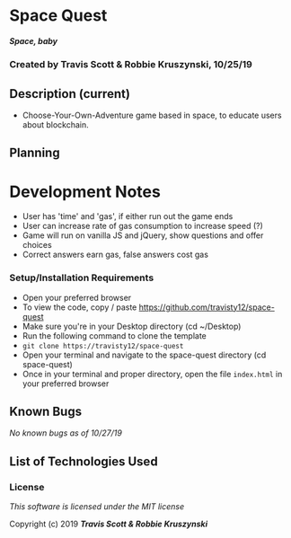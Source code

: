 # Space Quest
##### Space, baby

### Created by **Travis Scott & Robbie Kruszynski**, 10/25/19

## Description (current)
* Choose-Your-Own-Adventure game based in space, to educate users about blockchain.

## Planning

# Development Notes

* User has 'time' and 'gas', if either run out the game ends
* User can increase rate of gas consumption to increase speed (?)
* Game will run on vanilla JS and jQuery, show questions and offer choices
* Correct answers earn gas, false answers cost gas

### Setup/Installation Requirements
* Open your preferred browser
* To view the code, copy / paste
  https://github.com/travisty12/space-quest
* Make sure you're in your Desktop directory
(cd ~/Desktop)
* Run the following command to clone the template
* `git clone https://travisty12/space-quest`
* Open your terminal and navigate to the space-quest directory
(cd space-quest)
* Once in your terminal and proper directory, open the file `index.html` in your preferred browser

## Known Bugs
_No known bugs as of 10/27/19_


## List of Technologies Used

### License

_This software is licensed under the MIT license_

Copyright (c) 2019
**_Travis Scott & Robbie Kruszynski_**  
